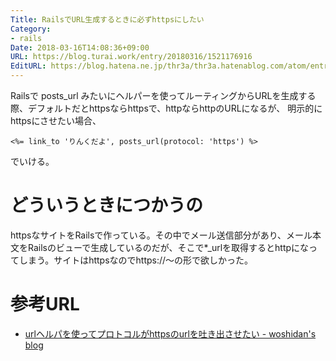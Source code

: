 ```yaml
---
Title: RailsでURL生成するときに必ずhttpsにしたい
Category:
- rails
Date: 2018-03-16T14:08:36+09:00
URL: https://blog.turai.work/entry/20180316/1521176916
EditURL: https://blog.hatena.ne.jp/thr3a/thr3a.hatenablog.com/atom/entry/17391345971626194082
---
```


Railsで posts_url みたいにヘルパーを使ってルーティングからURLを生成する際、デフォルトだとhttpsならhttpsで、httpならhttpのURLになるが、
明示的にhttpsにさせたい場合、

```
<%= link_to 'りんくだよ', posts_url(protocol: 'https') %>
```

でいける。

# どういうときにつかうの

httpsなサイトをRailsで作っている。その中でメール送信部分があり、メール本文をRailsのビューで生成しているのだが、そこで*_urlを取得するとhttpになってしまう。サイトはhttpsなのでhttps://〜の形で欲しかった。

# 参考URL

- [urlヘルパを使ってプロトコルがhttpsのurlを吐き出させたい - woshidan's blog](http://woshidan.hatenablog.com/entry/2015/05/25/080000)
